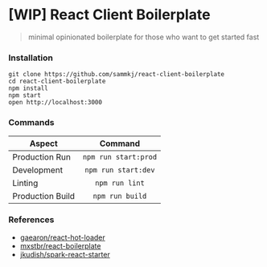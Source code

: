 # [WIP] React Client Boilerplate

> minimal opinionated boilerplate for those who want to get started fast

### Installation

```
git clone https://github.com/sammkj/react-client-boilerplate
cd react-client-boilerplate
npm install
npm start
open http://localhost:3000
```

### Commands

| Aspect             | Command                |
|--------------------|:----------------------:|
| Production Run     | `npm run start:prod`   |
| Development        | `npm run start:dev`    |
| Linting            | `npm run lint`         |
| Production Build   | `npm run build`        |

### References

* [gaearon/react-hot-loader](https://github.com/gaearon/react-hot-boilerplate)
* [mxstbr/react-boilerplate](https://github.com/mxstbr/react-boilerplate)
* [jkudish/spark-react-starter](https://github.com/jkudish/spark-react-starter)
